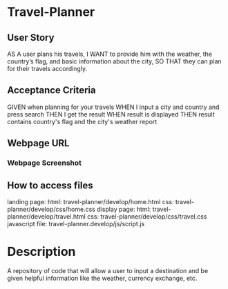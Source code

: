 # Travel-Planner

## User Story
AS A user plans his travels, I WANT to provide him with the weather, the country’s flag, and basic information about the city, SO THAT they can plan for their travels accordingly.

## Acceptance Criteria
GIVEN when planning for your travels
WHEN I input a city and country and press search
THEN I get the result
WHEN result is displayed
THEN result contains country's flag and the city's weather report

## Webpage URL


### Webpage Screenshot

## How to access files
landing page:   html: travel-planner/develop/home.html
                css: travel-planner/develop/css/home.css
display page:   html: travel-planner/develop/travel.html
                css: travel-planner/develop/css/travel.css
javascript file:    travel-planner.develop/js/script.js
# Description
A repository of code that will allow a user to input a destination and be given helpful information like the weather, currency exchange, etc.
